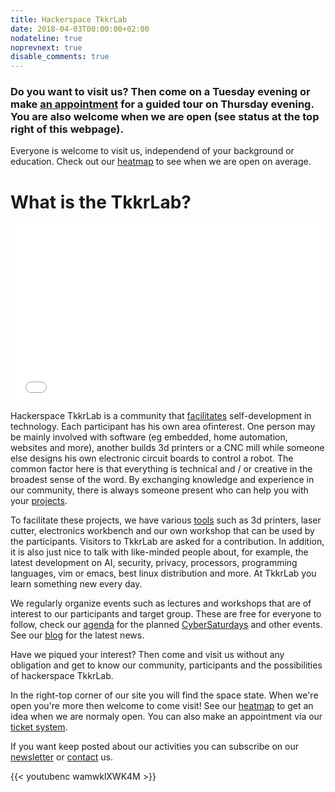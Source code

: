 ```yaml
---
title: Hackerspace TkkrLab
date: 2018-04-03T00:00:00+02:00
nodateline: true
noprevnext: true
disable_comments: true
---
```


<!--- <div style="background: white;margin: 5px;padding:10px;border: 4px dashed #CCCCCC;">
<strong>Corona measures:</strong><p>
Currently all restrictions have been lifted, check the <a href="/corona">corona</a> page for more information. 
</div> -->

### Do you want to visit us? Then come on a Tuesday evening or make [an appointment](https://tickets.tkkrlab.space/TkkrLab/rondleiding/) for a guided tour on Thursday evening. You are also welcome when we are open (see status at the top right of this webpage).

Everyone is welcome to visit us, independend of your background or education. Check out our [heatmap](https://mapall.space/heatmap/show.php?id=TkkrLab) to see when we are open on average. 

# What is the TkkrLab?

<div style="position:relative;padding-bottom:56.25%;">
 <iframe style="width:100%;height:100%;position:absolute;left:0px;top:0px;"
 frameborder="0" width="100%" height="100%" 
 allowfullscreen allow="autoplay"
 src="/360.html"></iframe>
</div>

Hackerspace TkkrLab is a community that [facilitates](https://handleidingen.tkkrlab.space/handleidingen/make_everything/) self-development in technology. Each participant has his own area of ​​interest. One person may be mainly involved with software (eg embedded, home automation, websites and more), another builds 3d printers or a CNC mill while someone else designs his own electronic circuit boards to control a robot. The common factor here is that everything is technical and / or creative in the broadest sense of the word. By exchanging knowledge and experience in our community, there is always someone present who can help you with your [projects](/projects/).

To facilitate these projects, we have various [tools](https://handleidingen.tkkrlab.space/gereedschappen/) such as 3d printers, laser cutter, electronics workbench and our own workshop that can be used by the participants. Visitors to TkkrLab are asked for a contribution. In addition, it is also just nice to talk with like-minded people about, for example, the latest development on AI, security, privacy, processors, programming languages, vim or emacs, best linux distribution and more. At TkkrLab you learn something new every day.

We regularly organize events such as lectures and workshops that are of interest to our participants and target group. These are free for everyone to follow, check our [agenda](/agenda/) for the planned [CyberSaturdays](/cybersaturdays/cybersaturday/) and other events. See our [blog](/blog/) for the latest news. 

Have we piqued your interest? Then come and visit us without any obligation and get to know our community, participants and the possibilities of hackerspace TkkrLab.

In the right-top corner of our site you will find the space state. When we're open you're more then welcome to come visit! See our [heatmap](https://mapall.space/heatmap/show.php?id=TkkrLab) to get an idea when we are normaly open. You can also make an appointment via our [ticket system](https://tickets.tkkrlab.space/TkkrLab/rondleiding/).

If you want keep posted about our activities you can subscribe on our [newsletter](http://eepurl.com/gLxrLD) or [contact](/contact/) us.


{{< youtubenc wamwklXWK4M >}}
